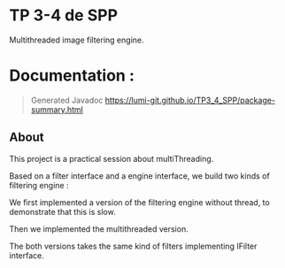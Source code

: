 # TP 3-4 de SPP
Multithreaded image filtering engine.



# Documentation :


> Generated Javadoc 
> https://lumi-git.github.io/TP3_4_SPP/package-summary.html


## About

This project is a practical session about multiThreading.

Based on a filter interface and a engine interface, we build two kinds of filtering engine :


We first implemented a version of the filtering engine without thread, to demonstrate that this is slow.

Then we implemented the multithreaded version.

The both versions takes the same kind of filters implementing IFilter interface.
